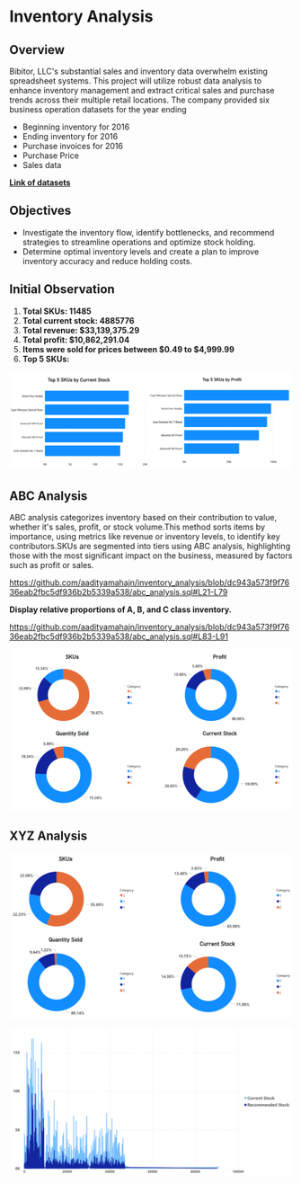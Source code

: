 # Inventory Analysis

## Overview
Bibitor, LLC's substantial sales and inventory data overwhelm existing spreadsheet systems. This project will utilize robust data analysis to enhance inventory management and extract critical sales and purchase trends across their multiple retail locations.
The company provided six business operation datasets for the year ending
* Beginning inventory for 2016
* Ending inventory for 2016
* Purchase invoices for 2016
* Purchase Price
* Sales data

**[Link of datasets](https://www.kaggle.com/datasets/bhanupratapbiswas/inventory-analysis-case-study)**

## Objectives
* Investigate the inventory flow, identify bottlenecks, and recommend strategies to streamline operations and optimize stock holding.
* Determine optimal inventory levels and create a plan to improve inventory accuracy and reduce holding costs.

## Initial Observation
1. **Total SKUs: 11485**
2. **Total current stock: 4885776**
3. **Total revenue: $33,139,375.29**
4. **Total profit: $10,862,291.04**
5. **Items were sold for prices between $0.49 to $4,999.99**
6. **Top 5 SKUs:**

![image alt](https://github.com/aadityamahajn/inventory_analysis/blob/main/graphs/Screenshot%202025-02-27%20074054.png)

## ABC Analysis

ABC analysis categorizes inventory based on their contribution to value, whether it's sales, profit, or stock volume.This method sorts items by importance, using metrics like revenue or inventory levels, to identify key contributors.SKUs are segmented into tiers using ABC analysis, highlighting those with the most significant impact on the business, measured by factors such as profit or sales.

https://github.com/aadityamahajn/inventory_analysis/blob/dc943a573f9f7636eab2fbc5df936b2b5339a538/abc_analysis.sql#L21-L79

**Display relative proportions of A, B, and C class inventory.**

https://github.com/aadityamahajn/inventory_analysis/blob/dc943a573f9f7636eab2fbc5df936b2b5339a538/abc_analysis.sql#L83-L91

![image alt](https://github.com/aadityamahajn/inventory_analysis/blob/main/graphs/Screenshot%202025-02-27%20074125.png)

## XYZ Analysis

![image alt](https://github.com/aadityamahajn/inventory_analysis/blob/main/graphs/Screenshot%202025-02-27%20074154.png)

![image alt](https://github.com/aadityamahajn/inventory_analysis/blob/main/graphs/Screenshot%202025-02-28%20080908.png)

